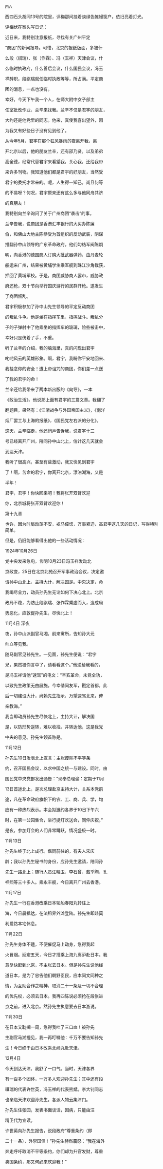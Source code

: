     四六 

   西四石头胡同13号的院里，评梅那间挂着淡绿色帷幔窗户，依旧亮着灯光。

   评梅伏在案头写日记：

   近日来，我特别注意报纸，寻找有关广州平定

   “商团”的新闻报导。可惜，北京的报纸版面，多被什

   么段（祺瑞）、张（作霖）、冯（玉祥）天津会议，什

   么临时执政府，什么善后会议，什么国民会议，冯玉

   祥辞职，段祺瑞就任临时执政等等，所占满。平定商

   团的消息，一点也没有。

   幸好，今天下午我一个人，在师大附中女子部主

   任室批改作业，兰辛来找我。兰辛不仅是君宇的朋友，

   大约还是他党里的同志。他来，真使我喜出望外，因

   为我又有好些日子没有见到他了。

   从今年5月，君宇在那个狂风暴雨的夜离开我，离

   开北京以后，他的朋友兰辛，还有邵乃贤，以及弟弟

   高全德，经常代替君宇来看望我，关心我，还给我带

   来许多刊物。我知道他们都是君宇的好朋友，当然受

   君宇的委托才常来的。呢，人生得一知己，尚且何等

   的不易呀？何况，君宇原来还有这么多与他同舟共济

   的真朋友！

   我特别向兰辛询问了关于广州商团“袭击”的事。

   兰辛告我，说商团是香港汇丰银行的大买办陈廉

   伯，和佛山大地主陈恭受为首组织的反动武装，阴谋

   推翻孙中山领导的广东革命政府。他们勾结军阀陈炯

   明，向香港的德国商人订购大批武器弹药，由丹麦轮

   船运来广州，结果被黄埔学生乘军舰到珠江沙角截获，

   押回了黄埔军校。于是，商团威胁商人罢市，威胁政

   府还枪，双十节向举行国庆游行的民群开枪。遂发生

   了商团叛乱。

   君宇积极参加了孙中山先生领导的平定反动商团

   的叛乱斗争。他是坐在指挥车里，指挥战斗。叛乱分

   子的子弹射中了他乘坐的指挥车的玻璃，险些被击中，

   幸好只是伤着了手，不重。

   听了兰辛的介绍，我的脑海里，真的闪现出君宇

   叱咤风云的英雄形象。啊，君宇，我盼你平安地回来、

   我挂念你的安全！遭上帝诅咒的商团，你们差一点送

   了我的君宇的命！

   兰辛还给我带来了两本新出版的《向导》，一本

   《政治生活》。他说那上面有君宇的三篇文章。我翻了

   翻题目，果然有：《江浙战争与外国帝国主义》，《南洋

   烟厂罢工与上海的报纸》，《国民党左右派的分化》。

   这天，兰辛临走，他还悄声告诉我，说君宇十三

   号已经离开广州，陪同孙中山北上，估计这几天就会

   到达天津。

   我听了很高兴，甚至有些激动，我又快见到君宇

   了！啊，苦命的君宇，你离开北京，漂泊湖海，又是

   半年！

   君宇，君宇！你快回来吧！我将张开双臂欢迎

   你，北京城将张开双臂欢迎你！

   第十九章

   也许，因为时局动荡不安，戎马倥惚，万事紧迫，高君宇这几天的日记，写得特别简单。

   但是，仍旧能够看得出他的一些活动情况：

   1924年10月26日

   党中央发来急电，言明10月23日冯玉祥发动北

   京政变，25日在北京北苑召开军事政治会议，决定邀

   请孙中山北上，主持大计，解决国是。中央决定，命

   我竭尽全力，动员孙先生无论如何下决心北上。北京

   政局不稳，为防止段祺瑞、张作霖乘虚而入，造成局

   势恶化，应敦促孙先生，尽快北上！

   11月4日 深夜

   夜，孙中山派副官马湘，前来寓所，告知孙大元

   帅立等见我。

   随马副官见孙先生。一见面，孙先生便说：“君宇

   兄，果然被你言中了，请看看这个。”他递给我看的，

   是冯玉祥请他“速驾”的电文：“辛亥革命，未竟全功，

   以致先生政策无由展施。今幸偕同友军，戡定首都，此

   后一切建设大计，尚赖先生指示，万望速驾北来，俾

   亲教诲。”

   我当即动员孙先生尽快北上，主持大计，解决国

   是，以防形势逆转，难以收拾。并转达他，这是我党

   中央的意见。孙先生领首称是。

   11月12日

   孙先生10日发表北上宣言：主张废除不平等条

   约，召开国民会议，以求中国之统一与建设。同时，由

   国民党中央党部发出通告：“现奉总理谕：定期于11月

   13日首途北上，是次总理赴京主持大计，关系本党前

   途，凡在革命政府旗帜下的农、工、商、兵、学，均

   应有一种热烈表示。本会拟邀约各界于10日下午六

   时，在第一公园集合，举行提灯欢送会，同伸庆祝。”

   是夜，参加灯会的人们非常踊跃，情况盛极一时。

   11月13日

   孙先生终于北上成行。偕同前往的，有夫人宋庆

   龄；我以孙先生秘书的身份，应孙先生邀请，陪同孙

   先生一路北上；随行人员汪精卫、李石曾、戴季陶、孔

   祥熙等三十多人。乘永丰舰，今日离开广州去香港。

   11月17日

   孙先生一行在香港改乘日本轮船春阳丸转往上

   海，今日晨抵达，在法租界外滩登陆。孙先生即赴莫

   利爱路本宅休息。

   11月22日

   孙先生身体不适，不便催促马上动身，急得我起

   火冒烟。延宏五天，今日才搭乘上海九离沪赴日本。我

   意尽快赶到北京，不主张去日本。但是孙先生说他经

   道日本，是为了忠告他们朝野臣民，应本同文同种之

   情，为互助合作之精神，取消二十一条及一切不合理

   的优先权，必须去日本。我再四陈说必须抢在段张进

   京之前，进入北京。然孙先生执意要去日本游说。

   11月30日

   在日本又耽搁一周，急得我吐了三口血！被孙先

   生副官马湘撞见，我一再叮嘱他：千万不要告知孙先

   生！今日终于由日本改乘北岭丸赴天津。

   12月4日

   今天到达天津，我舒了一口气。当时，天津各界

   有一百多个团体，一万多人欢迎孙先生；其中还有段

   祺瑞的代表许世英，冯玉祥的代表熊斌。李大钊同志

   也亲临天津欢迎孙先生。各派人物云集津门。

   孙先生住张园，发表书面谈话，因病，只能由汪

   精卫代为宣读。

   许世英向孙先生报告，说段政府“尊重条约（即

   二十一条），外崇国信！”孙先生赫然震怒：“我在海外

   奔走呼吁取消不平等条约，你们却为升官发财，尊重

   卖国条约，那又何必来欢迎我！”

